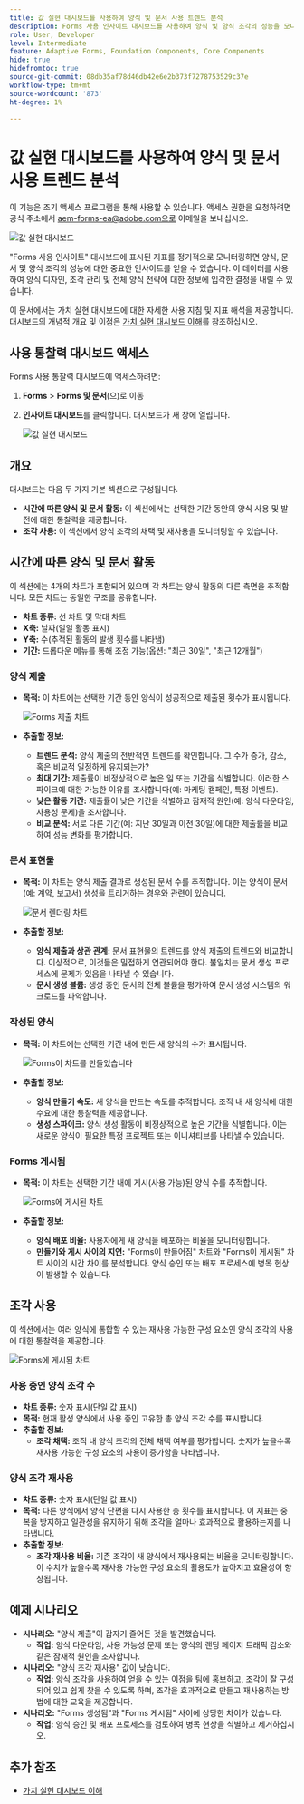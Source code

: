 ```yaml
---
title: 값 실현 대시보드를 사용하여 양식 및 문서 사용 트렌드 분석
description: Forms 사용 인사이트 대시보드를 사용하여 양식 및 양식 조각의 성능을 모니터링하고 이해하는 방법에 대해 알아봅니다.
role: User, Developer
level: Intermediate
feature: Adaptive Forms, Foundation Components, Core Components
hide: true
hidefromtoc: true
source-git-commit: 08db35af78d46db42e6e2b373f7278753529c37e
workflow-type: tm+mt
source-wordcount: '873'
ht-degree: 1%

---
```


# 값 실현 대시보드를 사용하여 양식 및 문서 사용 트렌드 분석

<span class="preview"> 이 기능은 조기 액세스 프로그램을 통해 사용할 수 있습니다. 액세스 권한을 요청하려면 공식 주소에서 aem-forms-ea@adobe.com으로 이메일을 보내십시오. <span>

![값 실현 대시보드](/help/edge/docs/forms/universal-editor/assets/forms-insights-banner.svg)

&quot;Forms 사용 인사이트&quot; 대시보드에 표시된 지표를 정기적으로 모니터링하면 양식, 문서 및 양식 조각의 성능에 대한 중요한 인사이트를 얻을 수 있습니다. 이 데이터를 사용하여 양식 디자인, 조각 관리 및 전체 양식 전략에 대한 정보에 입각한 결정을 내릴 수 있습니다.

이 문서에서는 가치 실현 대시보드에 대한 자세한 사용 지침 및 지표 해석을 제공합니다. 대시보드의 개념적 개요 및 이점은 [가치 실현 대시보드 이해](/help/forms/aem-forms-value-realization-dashboard.md)를 참조하십시오.


## 사용 통찰력 대시보드 액세스

Forms 사용 통찰력 대시보드에 액세스하려면:

1. **Forms** > **Forms 및 문서**(으)로 이동
1. **인사이트 대시보드**&#x200B;를 클릭합니다. 대시보드가 새 창에 열립니다.

   ![값 실현 대시보드](/help/forms/assets/forms-usage-insights.png)

## 개요

대시보드는 다음 두 가지 기본 섹션으로 구성됩니다.

- **시간에 따른 양식 및 문서 활동:** 이 섹션에서는 선택한 기간 동안의 양식 사용 및 발전에 대한 통찰력을 제공합니다.
- **조각 사용:** 이 섹션에서 양식 조각의 채택 및 재사용을 모니터링할 수 있습니다.

## 시간에 따른 양식 및 문서 활동

이 섹션에는 4개의 차트가 포함되어 있으며 각 차트는 양식 활동의 다른 측면을 추적합니다. 모든 차트는 동일한 구조를 공유합니다.

- **차트 종류:** 선 차트 및 막대 차트
- **X축:** 날짜(일일 활동 표시)
- **Y축:** 수(추적된 활동의 발생 횟수를 나타냄)
- **기간:** 드롭다운 메뉴를 통해 조정 가능(옵션: &quot;최근 30일&quot;, &quot;최근 12개월&quot;)




### 양식 제출

- **목적:** 이 차트에는 선택한 기간 동안 양식이 성공적으로 제출된 횟수가 표시됩니다.

  ![Forms 제출 차트](/help/forms/assets/forms-submissions-vr-dashboard-form-insights.png)
- **추출할 정보:**
   - **트렌드 분석:** 양식 제출의 전반적인 트렌드를 확인합니다. 그 수가 증가, 감소, 혹은 비교적 일정하게 유지되는가?
   - **최대 기간:** 제출률이 비정상적으로 높은 일 또는 기간을 식별합니다. 이러한 스파이크에 대한 가능한 이유를 조사합니다(예: 마케팅 캠페인, 특정 이벤트).
   - **낮은 활동 기간:** 제출률이 낮은 기간을 식별하고 잠재적 원인(예: 양식 다운타임, 사용성 문제)을 조사합니다.
   - **비교 분석:** 서로 다른 기간(예: 지난 30일과 이전 30일)에 대한 제출률을 비교하여 성능 변화를 평가합니다.

### 문서 표현물

- **목적:** 이 차트는 양식 제출 결과로 생성된 문서 수를 추적합니다. 이는 양식이 문서(예: 계약, 보고서) 생성을 트리거하는 경우와 관련이 있습니다.

  ![문서 렌더링 차트](/help/forms/assets/document-rendetions-vr-dashboard-form-insights.png)


- **추출할 정보:**
   - **양식 제출과 상관 관계:** 문서 표현물의 트렌드를 양식 제출의 트렌드와 비교합니다. 이상적으로, 이것들은 밀접하게 연관되어야 한다. 불일치는 문서 생성 프로세스에 문제가 있음을 나타낼 수 있습니다.
   - **문서 생성 볼륨:** 생성 중인 문서의 전체 볼륨을 평가하여 문서 생성 시스템의 워크로드를 파악합니다.

### 작성된 양식


- **목적:** 이 차트에는 선택한 기간 내에 만든 새 양식의 수가 표시됩니다.

  ![Forms이 차트를 만들었습니다](/help/forms/assets/forms-created-vr-dashboard-form-insights.png)

- **추출할 정보:**
   - **양식 만들기 속도:** 새 양식을 만드는 속도를 추적합니다. 조직 내 새 양식에 대한 수요에 대한 통찰력을 제공합니다.
   - **생성 스파이크:** 양식 생성 활동이 비정상적으로 높은 기간을 식별합니다. 이는 새로운 양식이 필요한 특정 프로젝트 또는 이니셔티브를 나타낼 수 있습니다.

### Forms 게시됨

- **목적:** 이 차트는 선택한 기간 내에 게시(사용 가능)된 양식 수를 추적합니다.

  ![Forms에 게시된 차트](/help/forms/assets/forms-publish-vr-dashboard-form-insights.png)


- **추출할 정보:**
   - **양식 배포 비율:** 사용자에게 새 양식을 배포하는 비율을 모니터링합니다.
   - **만들기와 게시 사이의 지연:** &quot;Forms이 만들어짐&quot; 차트와 &quot;Forms이 게시됨&quot; 차트 사이의 시간 차이를 분석합니다. 양식 승인 또는 배포 프로세스에 병목 현상이 발생할 수 있습니다.

## 조각 사용

이 섹션에서는 여러 양식에 통합할 수 있는 재사용 가능한 구성 요소인 양식 조각의 사용에 대한 통찰력을 제공합니다.

![Forms에 게시된 차트](/help/forms/assets/fragment-usage-vr-dashboard-form-insights.png)

### 사용 중인 양식 조각 수

- **차트 종류:** 숫자 표시(단일 값 표시)
- **목적:** 현재 활성 양식에서 사용 중인 고유한 총 양식 조각 수를 표시합니다.
- **추출할 정보:**
   - **조각 채택:** 조직 내 양식 조각의 전체 채택 여부를 평가합니다. 숫자가 높을수록 재사용 가능한 구성 요소의 사용이 증가함을 나타냅니다.

### 양식 조각 재사용

- **차트 종류:** 숫자 표시(단일 값 표시)
- **목적:** 다른 양식에서 양식 단편을 다시 사용한 총 횟수를 표시합니다. 이 지표는 중복을 방지하고 일관성을 유지하기 위해 조각을 얼마나 효과적으로 활용하는지를 나타냅니다.
- **추출할 정보:**
   - **조각 재사용 비율:** 기존 조각이 새 양식에서 재사용되는 비율을 모니터링합니다. 이 수치가 높을수록 재사용 가능한 구성 요소의 활용도가 높아지고 효율성이 향상됩니다.

## 예제 시나리오

- **시나리오:** &quot;양식 제출&quot;이 갑자기 줄어든 것을 발견했습니다.
   - **작업:** 양식 다운타임, 사용 가능성 문제 또는 양식의 랜딩 페이지 트래픽 감소와 같은 잠재적 원인을 조사합니다.
- **시나리오:** &quot;양식 조각 재사용&quot; 값이 낮습니다.
   - **작업:** 양식 조각을 사용하여 얻을 수 있는 이점을 팀에 홍보하고, 조각이 잘 구성되어 있고 쉽게 찾을 수 있도록 하며, 조각을 효과적으로 만들고 재사용하는 방법에 대한 교육을 제공합니다.
- **시나리오:** &quot;Forms 생성됨&quot;과 &quot;Forms 게시됨&quot; 사이에 상당한 차이가 있습니다.
   - **작업:** 양식 승인 및 배포 프로세스를 검토하여 병목 현상을 식별하고 제거하십시오.



## 추가 참조

- [가치 실현 대시보드 이해](/help/forms/aem-forms-value-realization-dashboard.md)
